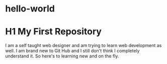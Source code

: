 # hello-world
# H1 My First Repository

I am a self taught web designer and am trying to learn web development as well. 
I am brand new to Git Hub and I still don't think I completely understand it. 
So here's to learning new and on the fly. 
